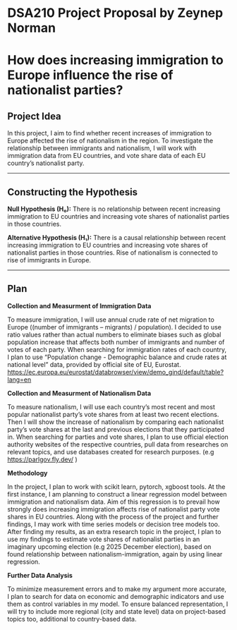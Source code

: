 # DSA210 Project Proposal by Zeynep Norman
# How does increasing immigration to Europe influence the rise of nationalist parties?

## Project Idea
In this project, I aim to find whether recent increases of immigration to Europe affected the rise of nationalism in the region. To investigate the relationship between immigrants and nationalism, I will work with immigration data from EU countries, and vote share data of each EU country’s nationalist party. 

---

## Constructing the Hypothesis
**Null Hypothesis (H₀):** There is no relationship between recent increasing immigration to EU countries and increasing vote shares of nationalist parties in those countries.

**Alternative Hypothesis (H₁):** There is a causal relationship between recent increasing immigration to EU countries and increasing vote shares of nationalist parties in those countries. Rise of nationalism is connected to rise of immigrants in Europe. 

---

## Plan

**Collection and Measurment of Immigration Data**

To measure immigration, I will use annual crude rate of net migration to Europe ((number of immigrants – migrants) / population). I decided to use ratio values rather than actual numbers to eliminate biases such as global population increase that affects both number of immigrants and number of votes of each party. When searching for immigration rates of each country, I plan to use “Population change - Demographic balance and crude rates at national level” data, provided by official site of EU, Eurostat.  https://ec.europa.eu/eurostat/databrowser/view/demo_gind/default/table?lang=en 


**Collection and Measurment of Nationalism Data**

To measure nationalism, I will use each country’s most recent and most popular nationalist party’s vote shares from at least two recent elections. Then I will show the increase of nationalism by comparing each nationalist party’s vote shares at the last and previous elections that they participated in. When searching for parties and vote shares, I plan to use official election authority websites of the respective countries, pull data from researches on relevant topics, and use databases created for research purposes. (e.g  https://parlgov.fly.dev/ )


**Methodology** 

In the project, I plan to work with scikit learn, pytorch, xgboost tools. At the first instance, I am planning to construct a linear regression model between immigration and nationalism data. Aim of this regression is to prevail how strongly does increasing immigration affects rise of nationalist party vote shares in EU countries. Along with the process of the project and further findings, I may work with time series models or decision tree models too. After finding my results, as an extra research topic in the project, I plan to use my findings to estimate vote shares of nationalist parties in an imaginary upcoming election (e.g 2025 December election), based on found relationship between nationalism-immigration, again by using linear regression. 


**Further Data Analysis**

To minimize measurement errors and to make my argument more accurate, I plan to search for data on economic and demographic indicators and use them as control variables in my model. To ensure balanced representation, I will try to include more regional (city and state level) data on project-based topics too, additional to country-based data.

